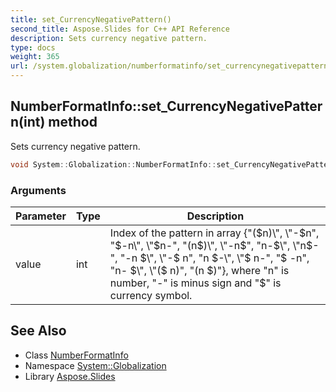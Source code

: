 ```yaml
---
title: set_CurrencyNegativePattern()
second_title: Aspose.Slides for C++ API Reference
description: Sets currency negative pattern.
type: docs
weight: 365
url: /system.globalization/numberformatinfo/set_currencynegativepattern/
---
```

## NumberFormatInfo::set_CurrencyNegativePattern(int) method


Sets currency negative pattern.

```cpp
void System::Globalization::NumberFormatInfo::set_CurrencyNegativePattern(int value)
```


### Arguments

| Parameter | Type | Description |
| --- | --- | --- |
| value | int | Index of the pattern in array {\"($n)\", \"-$n\", \"$-n\", \"$n-\", \"(n$)\", \"-n$\", \"n-$\", \"n$-\", \"-n $\", \"-$ n\", \"n $-\", \"$ n-\", \"$ -n\", \"n- $\", \"($ n)\", \"(n $)\"}, where \"n\" is number, \"-\" is minus sign and \"$\" is currency symbol. |

## See Also

* Class [NumberFormatInfo](../)
* Namespace [System::Globalization](../../)
* Library [Aspose.Slides](../../../)